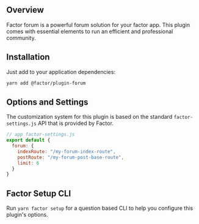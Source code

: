 ## Overview

Factor forum is a powerful forum solution for your factor app. This plugin comes with essential elements to run an efficient and professional community.

## Installation

Just add to your application dependencies:

```bash
yarn add @factor/plugin-forum
```

## Options and Settings

The customization system for this plugin is based on the standard `factor-settings.js` API that is provided by Factor.

```js
// app factor-settings.js
export default {
  forum: {
    indexRoute: "/my-forum-index-route",
    postRoute: "/my-forum-post-base-route",
    limit: 6
  }
}
```

## Factor Setup CLI

Run `yarn factor setup` for a question based CLI to help you configure this plugin's options.
